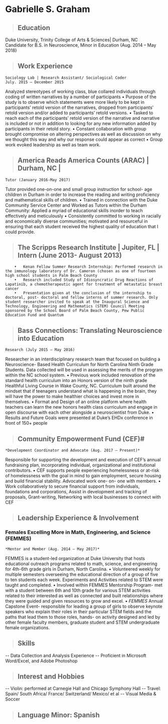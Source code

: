 # Gabrielle S. Graham

>## Education  

Duke University, Trinity College of Arts & Sciences| Durham, NC 	
Candidate for B.S. in Neuroscience, Minor in Education (Aug. 2014 – May 2018)

>## Work Experience  
```
Sociology Lab | Research Assistant/ Sociological Coder
July. 2015 – December 2015
```
Analyzed stereotypes of working class, blue collared individuals through coding of written narratives by a number of participants 
	•	Purpose of the study is to observe which statements were more likely to be kept in participants’ retold version of the narratives, dropped from participants’ retold version and/or added to participants’ retold versions. 
	•	Tasked to reach each of the participants’ retold version of the narrative and narrative is included or not in addition to looking for any new information added by participants in their retold story. 
	•	Constant collaboration with group brought compromise on altering perspectives as well as discussion on why we thought this way and why our response could appear as correct 
	•	Group work evoked leadership as well as team work.
	
>## America Reads America Counts (ARAC) | Durham,  NC | 
```
Tutor (January 2016-May 2017)
```
Tutor provided one-on-one and small group instruction for school- age children in Durham in order to increase the reading and writing proficiency and mathematical skills of children. 
	•	Trained in connection with the Duke Community Service Center and Worked as Tutors within the Durham Community: Applied a myriad of educational skills inorder to teach effectively and meticulously 
	•	Consistently committed to working in racially and economically diverse communities; motivated and resourceful in ensuring that each student received the highest quality of education that I could provide.  
>## The Scripps Research Institute | Jupiter, FL | Intern (June 2013- August 2013)
```
	•	Kenan Fellow Summer Research Internship: Performed research in the immunology laboratory of Dr. Cameron (chosen as one of fourteen high school students in Palm Beach County  
	•	Research included Study of Idiosyncratic Drug Reactions of Lapatinib, a chemotherapeutic agent for treatment of metastatic breast cancer  
	•	Presentation given at the conclusion of the internship to doctoral, post- doctoral and fellow interns of summer research. Only student researcher invited to speak at the Inaugural Science and Technology, Engineering and Mathematics (STEM) Council Meeting sponsored by the School Board of Palm Beach County, Pew Public Education Fund and Quantum 
```
>## Bass Connections: Translating Neuroscience into Education 
```
Research (July 2015 – May 2016)
```
Researcher in an interdisciplinary research team that focused on building a Neuroscience- Based Health Curriculum for North Carolina Ninth Grade Students. Data collected will be used in assessing the merits of the program within the NC school system.
	•	Previous work included renovation of the standard health curriculum into an Honors version of the ninth grade Healthful Living Course in Wake County, NC. Curriculum built around the mindset that if teenagers understand what is happening in the brain, they will have the power to make healthier choices and invest more in themselves. 
	•	Format and Design of an online platform where health teachers can learn the new honors health class curriculum and engage in open discourse with each other alongside a neuroscientist from Duke. 
	•	Results and Future Goals were presented at Duke’s EHDx conference in front of 150+ people
	
>## Community Empowerment Fund (CEF)#
```
*Development Coordinator and Advocate (Aug. 2017 – Present)*
```
Responsible for supporting the development and execution of CEF’s annual fundraising plan, incorporating individual, organizational and institutional contributors.
	•	CEF supports people experiencing homelessness or at-risk of
	    homelessness with the goal in mind to gain employment,
	    secure housing and build financial stability. Advocated work
	    one- on- one with members. 
	•	Work collaboratively to secure financial support from
	    individuals, foundations and corporations, Assist in
	    development and tracking of proposals, Grant-writing,
	    Networking with local businesses to connect with CEF

>## Leadership Experience & Involvement
 
### Females Excelling More in Math, Engineering, and Science (FEMMES) # 

```
*Mentor and Member (Aug. 2014 – May 2017)*
```
FEMMES is a student-led organization at Duke University that hosts educational outreach programs related to math, science, and engineering for 4th-6th grade girls in Durham, North Carolina.
	•	Volunteered weekly for multiple semesters overseeing the educational direction of a group of five to ten students each week. Experiments and Activities related to STEM were taught and completed.
	•	Involved within FEMMES Mentorship Program- met with a student between 6th and 10th grade for various STEM activities related to their interested as well as connected and built relationships where they were guided and given resources to grow and excel. 
	•	*FEMMES* Annual Capstone Event- responsible for leading a group of girls to observe keynote speakers who explain their roles in their particular STEM fields and the paths that lead them to those roles, hands- on activity designed and led by other female faculty members, graduate student and STEM undergraduate female organizations. 

>## Skills

-- Data Collection and Analysis Experience
-- Proficient in Microsoft Word/Excel, and Adobe Photoshop
 
>## Interest and Hobbies
-- Violin: performed at Carnegie Hall and Chicago Symphony Hall
-- Travel: Spain/ South Africa/ France/ Switzerland/ Mexico/ et al
-- Visual Media & Soccer


>## Language Minor: Spanish

<!--stackedit_data:
eyJoaXN0b3J5IjpbLTQ2MzAxNjU2Myw2MDc1NTA4MzcsLTE5Nz
g5MzI5MDUsLTE5Nzg5MzI5MDUsLTE5Nzg5MzI5MDUsLTg0MzU4
ODkwN119
-->